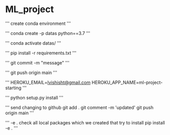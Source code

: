# ML_project


'''
create conda environment
'''

'''
conda create -p datas python==3.7
'''

'''
conda activate datas/
'''

'''
pip install -r requirements.txt
'''

'''
git commit -m "message"
'''

'''
git push origin main
'''

'''
HEROKU_EMAIL=lvishisht@gmail.com
HEROKU_APP_NAME=ml-project-starting
'''

'''
python setup.py install
'''

'''
send changing to github
git add .
git comment -m 'updated'
git push origin main
'''

'''
-e . check all local packages which we created that try to install
pip install -e .
'''